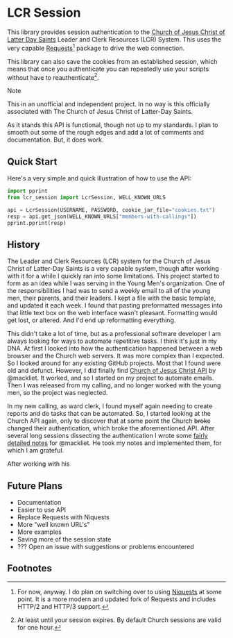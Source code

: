 # LCR Session

This library provides session authentication to the [Church of Jesus Christ of Latter
Day Saints](https://www.churchofjesuschrist.org) Leader and Clerk Resources (LCR)
System. This uses the very capable
[Requests](https://requests.readthedocs.io/en/latest/)[^1] package to drive the web
connection.

This library can also save the cookies from an established session, which means that
once you authenticate you can repeatedly use your scripts without have to
reauthenticate[^2].

> [!NOTE]
> This in an unofficial and independent project. In no way is this officially
> associated with The Church of Jesus Christ of Latter-Day Saints. 

As it stands this API is functional, though not up to my standards. I plan to smooth out
some of the rough edges and add a lot of comments and documentation. But, it does work.

## Quick Start

Here's a very simple and quick illustration of how to use the API:

```python
import pprint
from lcr_session import LcrSession, WELL_KNOWN_URLS

api = LcrSession(USERNAME, PASSWORD, cookie_jar_file="cookies.txt")
resp = api.get_json(WELL_KNOWN_URLS["members-with-callings"])
pprint.pprint(resp)
```

## History

The Leader and Clerk Resources (LCR) system for the Church of Jesus Christ of Latter-Day
Saints is a very capable system, though after working with it for a while I quickly ran
into some limitations. This project started to form as an idea while I was serving in
the Young Men's organization. One of the responsibilities I had was to send a weekly
email to all of the young men, their parents, and their leaders. I kept a file with the
basic template, and updated it each week. I found that pasting preformatted messages
into that little text box on the web interface wasn't pleasant. Formatting would get
lost, or altered. And I'd end up reformatting everything.

This didn't take a lot of time, but as a professional software developer I am always
looking for ways to automate repetitive tasks. I think it's just in my DNA. At first I
looked into how the authentication happened between a web browser and the Church web
servers. It was more complex than I expected. So I looked around for any existing GitHub
projects. Most that I found were old and defunct. However, I did finally find [Church of
Jesus Christ API](https://github.com/mackliet/church_of_jesus_christ_api) by @mackliet.
It worked, and so I started on my project to automate emails. Then I was released from
my calling, and no longer worked with the young men, so the project was neglected.

In my new calling, as ward clerk, I found myself again needing to create reports and do
tasks that can be automated. So, I started looking at the Church API again, only to
discover that at some point the Church ~~broke~~ changed their authentication, which
broke the aforementioned API. After several long sessions dissecting the authentication
I wrote some [fairly detailed
notes](https://github.com/mackliet/church_of_jesus_christ_api/issues/16) for @mackliet.
He took my notes and implemented them, for which I am grateful.

After working with his 

## Future Plans

* Documentation
* Easier to use API
* Replace Requests with Niquests
* More "well known URL's"
* More examples
* Saving more of the session state
* ??? Open an issue with suggestions or problems encountered

## Footnotes

[^1]: For now, anyway. I do plan on switching over to using
    [Niquests](https://niquests.readthedocs.io/en/stable/) at some point. It is a more
    modern and updated fork of Requests and includes HTTP/2 and HTTP/3 support.
[^2]: At least until your session expires. By default Church sessions are valid for one
    hour.

